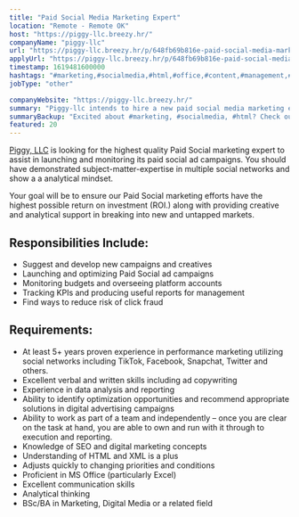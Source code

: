 ```yaml
---
title: "Paid Social Media Marketing Expert"
location: "Remote - Remote OK"
host: "https://piggy-llc.breezy.hr/"
companyName: "piggy-llc"
url: "https://piggy-llc.breezy.hr/p/648fb69b816e-paid-social-media-marketing-expert"
applyUrl: "https://piggy-llc.breezy.hr/p/648fb69b816e-paid-social-media-marketing-expert/apply"
timestamp: 1619481600000
hashtags: "#marketing,#socialmedia,#html,#office,#content,#management,#analysis,#monitoring,#optimization"
jobType: "other"

companyWebsite: "https://piggy-llc.breezy.hr/"
summary: "Piggy-llc intends to hire a new paid social media marketing expert. If you have 5+ years proven experience in performance marketing utilizing social networks including TikTok, Facebook, Snapchat, Twitter and others, consider applying."
summaryBackup: "Excited about #marketing, #socialmedia, #html? Check out this job post!"
featured: 20
---
```


[Piggy, LLC](https://www.joinpiggy.com/) is looking for the highest quality Paid Social marketing expert to assist in launching and monitoring its paid social ad campaigns. You should have demonstrated subject-matter-expertise in multiple social networks and show a a analytical mindset.

Your goal will be to ensure our Paid Social marketing efforts have the highest possible return on investment (ROI.) along with providing creative and analytical support in breaking into new and untapped markets.

## Responsibilities Include:

*   Suggest and develop new campaigns and creatives
*   Launching and optimizing Paid Social ad campaigns
*   Monitoring budgets and overseeing platform accounts
*   Tracking KPIs and producing useful reports for management
*   Find ways to reduce risk of click fraud

## Requirements:

*   At least 5+ years proven experience in performance marketing utilizing social networks including TikTok, Facebook, Snapchat, Twitter and others.
*   Excellent verbal and written skills including ad copywriting
*   Experience in data analysis and reporting
*   Ability to identify optimization opportunities and recommend appropriate solutions in digital advertising campaigns
*   Ability to work as part of a team and independently – once you are clear on the task at hand, you are able to own and run with it through to execution and reporting.
*   Knowledge of SEO and digital marketing concepts
*   Understanding of HTML and XML is a plus
*   Adjusts quickly to changing priorities and conditions
*   Proficient in MS Office (particularly Excel)
*   Excellent communication skills
*   Analytical thinking
*   BSc/BA in Marketing, Digital Media or a related field
